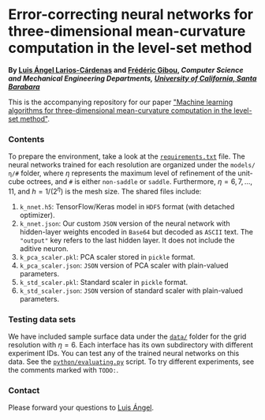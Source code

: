 # Error-correcting neural networks for three-dimensional mean-curvature computation in the level-set method

**By [Luis Ángel Larios-Cárdenas](http://www.youngmin.com.mx) and [Frédéric Gibou](https://sites.engineering.ucsb.edu/~fgibou/index.html), 
_Computer Science and Mechanical Engineering Departments, [University of California, Santa Barabara](https://www.ucsb.edu)_**

This is the accompanying repository for our paper
["Machine learning algorithms for three-dimensional mean-curvature computation in the level-set method"](https://arxiv.org/abs/2201.12342).

### Contents

To prepare the environment, take a look at the [`requirements.txt`](requirements.txt) file.  The neural networks trained for each resolution 
are organized under the `models/η/#` folder, where $\eta$ represents the maximum level of refinement of the unit-cube octrees, and `#` is 
either `non-saddle` or `saddle`.  Furthermore, $\eta = 6, 7, ..., 11$, and $h = 1/(2^\eta)$ is the mesh size.  The shared files include:

1. `k_nnet.h5`: TensorFlow/Keras model in `HDF5` format (with detached optimizer).
2. `k_nnet.json`: Our custom `JSON` version of the neural network with hidden-layer weights encoded in `Base64` but decoded as `ASCII` text.
The `"output"` key refers to the last hidden layer.  It does not include the aditive neuron.
3. `k_pca_scaler.pkl`: PCA scaler stored in `pickle` format.
4. `k_pca_scaler.json`: `JSON` version of PCA scaler with plain-valued parameters.
5. `k_std_scaler.pkl`: Standard scaler in `pickle` format.
6. `k_std_scaler.json`: `JSON` version of standard scaler with plain-valued parameters.

### Testing data sets

We have included sample surface data under the [`data/`](data) folder for the grid resolution with $η = 6$.  Each interface has its own 
subdirectory with different experiment IDs.  You can test any of the trained neural networks on this data.  See the 
[`python/evaluating.py`](python/evaluating.py) script.  To try different experiments, see the comments marked with `TODO:`.

### Contact

Please forward your questions to [Luis Ángel](mailto:lal@cs.ucsb.edu).
